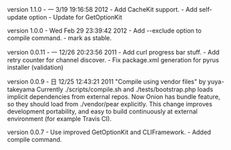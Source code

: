 
version 1.1.0  - 一  3/19 19:16:58 2012
    - Add CacheKit support.
    - Add self-update option
    - Update for GetOptionKit

version 1.0.0  - Wed Feb 29 23:39:42 2012
    - Add  --exclude option to compile command.
    - mark as stable.

version 0.0.11 - 一 12/26 20:23:56 2011
    - Add curl progress bar stuff.
    - Add retry counter for channel discover.
    - Fix package.xml generation for pyrus installer (validation)

version 0.0.9 - 日 12/25 12:43:21 2011
    "Compile using vendor files" by yuya-takeyama
    Currently ./scripts/compile.sh and ./tests/bootstrap.php loads implicit dependencies from external repos.
    Now Onion has bundle feature, so they should load from ./vendor/pear explicitly.
    This change improves development portability, and easy to build continuously at external environment (for example Travis CI).

version 0.0.7
    - Use improved GetOptionKit and CLIFramework.
    - Added compile command.
